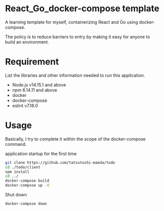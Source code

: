 # React_Go_docker-compose template
 
A learning template for myself, containerizing React and Go using docker-compose.

The policy is to reduce barriers to entry by making it easy for anyone to build an environment.
 
# Requirement
 
List the libraries and other information needed to run this application.
 
* Node.js v14.15.1 and above
* npm 6.14.11 and above
* docker
* docker-compose
* eslint v7.18.0
 
# Usage
 
Basically, I try to complete it within the scope of the docker-compose command.

 application startup for the first time
```bash
git clone https://github.com/tatsutoshi-maeda/todo
cd ./todo/client
npm install
cd ../
docker-compose build
docker-compose up -d
```
 
Shut down
 ```bash
docker-compose down
```
